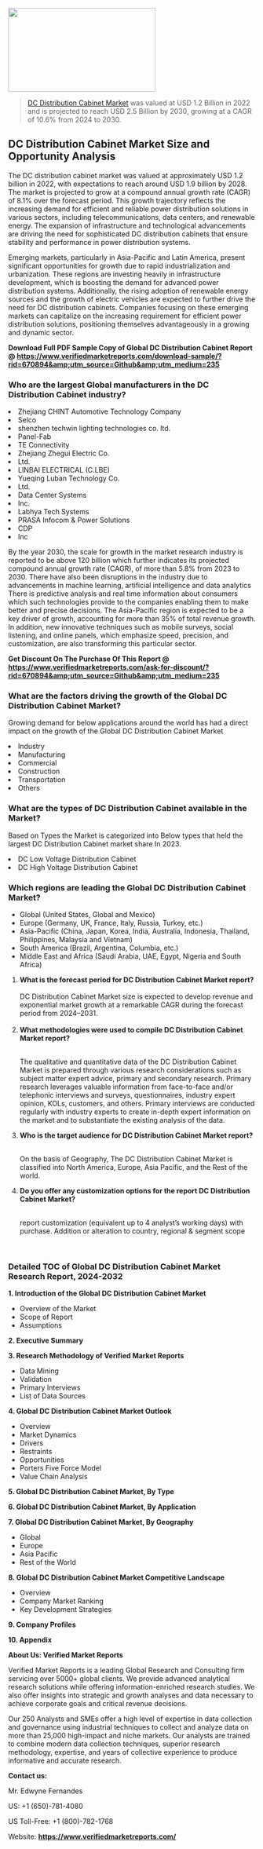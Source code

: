 <img src="https://ffe5etoiles.com/wp-content/uploads/2024/12/MST1-300x171.png" alt="" width="300" height="171" class="alignnone size-medium wp-image-20088" /><blockquote><p><p><a href="https://www.verifiedmarketreports.com/download-sample/?rid=670894&utm_source=Github&utm_medium=235" target="_blank">DC Distribution Cabinet Market</a> was valued at USD 1.2 Billion in 2022 and is projected to reach USD 2.5 Billion by 2030, growing at a CAGR of 10.6% from 2024 to 2030.</p></blockquote><p><h2>DC Distribution Cabinet Market Size and Opportunity Analysis</h2> <p>The DC distribution cabinet market was valued at approximately USD 1.2 billion in 2022, with expectations to reach around USD 1.9 billion by 2028. The market is projected to grow at a compound annual growth rate (CAGR) of 8.1% over the forecast period. This growth trajectory reflects the increasing demand for efficient and reliable power distribution solutions in various sectors, including telecommunications, data centers, and renewable energy. The expansion of infrastructure and technological advancements are driving the need for sophisticated DC distribution cabinets that ensure stability and performance in power distribution systems.</p> <p>Emerging markets, particularly in Asia-Pacific and Latin America, present significant opportunities for growth due to rapid industrialization and urbanization. These regions are investing heavily in infrastructure development, which is boosting the demand for advanced power distribution systems. Additionally, the rising adoption of renewable energy sources and the growth of electric vehicles are expected to further drive the need for DC distribution cabinets. Companies focusing on these emerging markets can capitalize on the increasing requirement for efficient power distribution solutions, positioning themselves advantageously in a growing and dynamic sector.</p> </p><p class=""><strong>Download Full PDF Sample Copy of Global DC Distribution Cabinet Report @ <a href="https://www.verifiedmarketreports.com/download-sample/?rid=670894&amp;utm_source=Github&amp;utm_medium=235" target="_blank">https://www.verifiedmarketreports.com/download-sample/?rid=670894&amp;utm_source=Github&amp;utm_medium=235</a></strong></p><h3 id="" class="">Who are the largest Global manufacturers in the DC Distribution Cabinet industry?</h3><p><li>Zhejiang CHINT Automotive Technology Company</li><li> Selco</li><li> shenzhen techwin lighting technologies co. ltd.</li><li> Panel-Fab</li><li> TE Connectivity</li><li> Zhejiang Zhegui Electric Co.</li><li> Ltd.</li><li> LINBAI ELECTRICAL (C.LBE)</li><li> Yueqing Luban Technology Co.</li><li> Ltd.</li><li> Data Center Systems</li><li> Inc.</li><li> Labhya Tech Systems</li><li> PRASA Infocom & Power Solutions</li><li> CDP</li><li> Inc</li></p><div class=""><div class="" dir="" data-message-author-role="" data-message-id="" data-message-model-slug=""><div class=""><div class=""><div class=""><div class="" dir="" data-message-author-role="" data-message-id="" data-message-model-slug=""><div class=""><div class=""><p>By the year 2030, the scale for growth in the market research industry is reported to be above 120 billion which further indicates its projected compound annual growth rate (CAGR), of more than 5.8% from 2023 to 2030. There have also been disruptions in the industry due to advancements in machine learning, artificial intelligence and data analytics There is predictive analysis and real time information about consumers which such technologies provide to the companies enabling them to make better and precise decisions. The Asia-Pacific region is expected to be a key driver of growth, accounting for more than 35% of total revenue growth. In addition, new innovative techniques such as mobile surveys, social listening, and online panels, which emphasize speed, precision, and customization, are also transforming this particular sector.</p><p><strong>Get Discount On The Purchase Of This Report @&nbsp; <a href="https://www.verifiedmarketreports.com/ask-for-discount/?rid=670894&amp;utm_source=Github&amp;utm_medium=235" target="_blank">https://www.verifiedmarketreports.com/ask-for-discount/?rid=670894&amp;utm_source=Github&amp;utm_medium=235</a></strong></p></div></div></div></div></div></div></div></div><h3 id="" class="">What are the factors driving the growth of the Global DC Distribution Cabinet Market?</h3><p id="" class="">Growing demand for below applications around the world has had a direct impact on the growth of the Global DC Distribution Cabinet Market</p><p id="" class=""><li>Industry</li><li> Manufacturing</li><li> Commercial</li><li> Construction</li><li> Transportation</li><li> Others</li></p><h3 id="" class="">What are the types of DC Distribution Cabinet available in the Market?</h3><p id="" class="">Based on Types the Market is categorized into Below types that held the largest DC Distribution Cabinet market share In 2023.</p><p id="" class=""><li>DC Low Voltage Distribution Cabinet</li><li> DC High Voltage Distribution Cabinet</li></p><h3 id="" class="">Which regions are leading the Global DC Distribution Cabinet Market?</h3><ul><li>Global (United States, Global and Mexico)</li><li>Europe (Germany, UK, France, Italy, Russia, Turkey, etc.)</li><li>Asia-Pacific (China, Japan, Korea, India, Australia, Indonesia, Thailand, Philippines, Malaysia and Vietnam)</li><li>South America (Brazil, Argentina, Columbia, etc.)</li><li>Middle East and Africa (Saudi Arabia, UAE, Egypt, Nigeria and South Africa)</li></ul><p><ol><li><strong>What is the forecast period for DC Distribution Cabinet Market report?<br /></strong><br /><span data-sheets-root="1" data-sheets-value="{&quot;1&quot;:2,&quot;2&quot;:&quot;XXXX size is expected to develop revenue and exponential market growth at a remarkable CAGR during the forecast period from 2024&ndash;2030.&quot;}" data-sheets-userformat="{&quot;2&quot;:12674,&quot;4&quot;:{&quot;1&quot;:2,&quot;2&quot;:16776960},&quot;10&quot;:2,&quot;11&quot;:0,&quot;15&quot;:&quot;Arial&quot;,&quot;16&quot;:12}">DC Distribution Cabinet Market size is expected to develop revenue and exponential market growth at a remarkable CAGR during the forecast period from 2024&ndash;2031.</span><br /><br /></li><li><strong>What methodologies were used to compile DC Distribution Cabinet Market report?<br /><br /></strong><p>The qualitative and quantitative data of the&nbsp;DC Distribution Cabinet Market is prepared through various research considerations such as subject matter expert advice, primary and secondary research. Primary research leverages valuable information from face-to-face and/or telephonic interviews and surveys, questionnaires, industry expert opinion, KOLs, customers, and others. Primary interviews are conducted regularly with industry experts to create in-depth expert information on the market and to substantiate the existing analysis of the data.&nbsp;</p></li><li><strong>Who is the target audience for DC Distribution Cabinet Market report?<br /><br /></strong><p>On the basis of Geography, The&nbsp;DC Distribution Cabinet Market is classified into North America, Europe, Asia Pacific, and the Rest of the world.</p></li><li><strong>Do you offer any customization options for the report DC Distribution Cabinet Market?<br /><br /></strong><p>report customization (equivalent up to 4 analyst&rsquo;s working days) with purchase. Addition or alteration to country, regional &amp; segment scope</p><p>&nbsp;</p></li></ol></p><h3 id="" class="">Detailed TOC of Global DC Distribution Cabinet Market Research Report, 2024-2032</h3><p id="" class=""><strong>1. Introduction of the Global DC Distribution Cabinet Market</strong></p><ul><li>Overview of the Market</li><li>Scope of Report</li><li>Assumptions</li></ul><p id="" class=""><strong>2. Executive Summary</strong></p><p id="" class=""><strong>3. Research Methodology of&nbsp;Verified Market Reports</strong></p><ul><li>Data Mining</li><li>Validation</li><li>Primary Interviews</li><li>List of Data Sources</li></ul><p id="" class=""><strong>4. Global DC Distribution Cabinet Market Outlook</strong></p><ul><li>Overview</li><li>Market Dynamics</li><li>Drivers</li><li>Restraints</li><li>Opportunities</li><li>Porters Five Force Model</li><li>Value Chain Analysis</li></ul><p id="" class=""><strong>5. Global DC Distribution Cabinet Market, By&nbsp;Type</strong></p><p id="" class=""><strong>6. Global DC Distribution Cabinet Market, By Application</strong></p><p id="" class=""><strong>7. Global DC Distribution Cabinet Market, By Geography</strong></p><ul><li>Global</li><li>Europe</li><li>Asia Pacific</li><li>Rest of the World</li></ul><p id="" class=""><strong>8. Global DC Distribution Cabinet Market Competitive Landscape</strong></p><ul><li>Overview</li><li>Company Market Ranking</li><li>Key Development Strategies</li></ul><p id="" class=""><strong>9. Company Profiles</strong></p><p id="" class=""><strong>10. Appendix</strong></p><p id="" class=""><strong>About Us: Verified Market Reports</strong></p><p id="" class="">Verified Market Reports is a leading Global Research and Consulting firm servicing over 5000+ global clients. We provide advanced analytical research solutions while offering information-enriched research studies. We also offer insights into strategic and growth analyses and data necessary to achieve corporate goals and critical revenue decisions.</p><p id="" class="">Our 250 Analysts and SMEs offer a high level of expertise in data collection and governance using industrial techniques to collect and analyze data on more than 25,000 high-impact and niche markets. Our analysts are trained to combine modern data collection techniques, superior research methodology, expertise, and years of collective experience to produce informative and accurate research.</p><p id="" class=""><strong>Contact us:</strong></p><p id="" class="">Mr. Edwyne Fernandes</p><p id="" class="">US: +1 (650)-781-4080</p><p id="" class="">US Toll-Free: +1 (800)-782-1768</p><p id="" class="">Website: <a target="" data-test-app-aware-link=""><strong>https://www.verifiedmarketreports.com/</strong></a></p>
